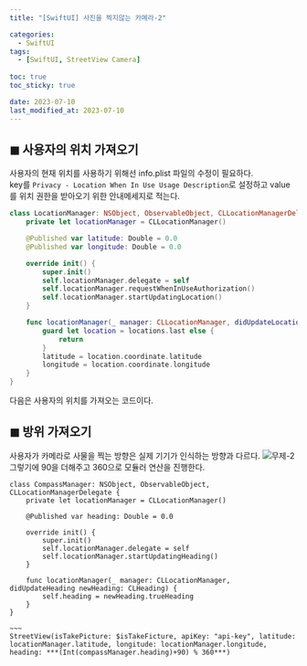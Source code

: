 ```yaml
---
title: "[SwiftUI] 사진을 찍지않는 카메라-2"

categories:
  - SwiftUI
tags:
  - [SwiftUI, StreetView Camera]
  
toc: true
toc_sticky: true

date: 2023-07-10
last_modified_at: 2023-07-10
---
```


## ◼︎ 사용자의 위치 가져오기<br>
사용자의 현재 위치를 사용하기 위해선 info.plist 파일의 수정이 필요하다.<br>
key를 `Privacy - Location When In Use Usage Description`로 설정하고 value를 위치 권한을 받아오기 위한 안내메세지로 적는다.

```swift
class LocationManager: NSObject, ObservableObject, CLLocationManagerDelegate {
    private let locationManager = CLLocationManager()

    @Published var latitude: Double = 0.0
    @Published var longitude: Double = 0.0

    override init() {
        super.init()
        self.locationManager.delegate = self
        self.locationManager.requestWhenInUseAuthorization()
        self.locationManager.startUpdatingLocation()
    }

    func locationManager(_ manager: CLLocationManager, didUpdateLocations locations: [CLLocation]) {
        guard let location = locations.last else {
            return
        }
        latitude = location.coordinate.latitude
        longitude = location.coordinate.longitude
    }
}
```
다음은 사용자의 위치를 가져오는 코드이다.

## ◼︎ 방위 가져오기
사용자가 카메라로 사물을 찍는 방향은 실제 기기가 인식하는 방향과 다르다.
![무제-2](https://github.com/j1nt0/j1nt0.github.io/assets/124751277/25819892-a291-4559-a692-f7dcf9cd149c)
그렇기에 90을 더해주고 360으로 모듈러 연산을 진행한다.
```
class CompassManager: NSObject, ObservableObject, CLLocationManagerDelegate {
    private let locationManager = CLLocationManager()
    
    @Published var heading: Double = 0.0
    
    override init() {
        super.init()
        self.locationManager.delegate = self
        self.locationManager.startUpdatingHeading()
    }
    
    func locationManager(_ manager: CLLocationManager, didUpdateHeading newHeading: CLHeading) {
        self.heading = newHeading.trueHeading
    }
}

~~~
StreetView(isTakePicture: $isTakeFicture, apiKey: "api-key", latitude: locationManager.latitude, longitude: locationManager.longitude, heading: ***(Int(compassManager.heading)+90) % 360***)
```
